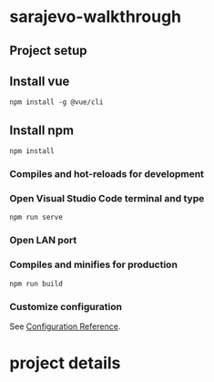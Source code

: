 # sarajevo-walkthrough

## Project setup
## Install vue
```
npm install -g @vue/cli
```
## Install npm
```
npm install
```

### Compiles and hot-reloads for development
### Open Visual Studio Code terminal and type
```
npm run serve
```
### Open LAN port

### Compiles and minifies for production
```
npm run build
```

### Customize configuration
See [Configuration Reference](https://cli.vuejs.org/config/).

# project details
